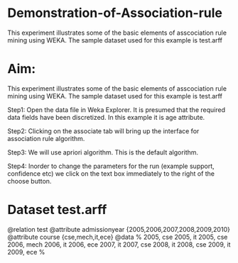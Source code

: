 # Demonstration-of-Association-rule
This experiment illustrates some of the basic elements of asscociation rule mining using WEKA. The sample dataset used for this example is test.arff

<H1>Aim: </H1>
This experiment illustrates some of the basic elements of asscociation rule mining
using WEKA. The sample dataset used for this example is test.arff

Step1: Open the data file in Weka Explorer. It is presumed that the required data fields have
been discretized. In this example it is age attribute.

Step2: Clicking on the associate tab will bring up the interface for association rule algorithm.

Step3: We will use apriori algorithm. This is the default algorithm.

Step4: Inorder to change the parameters for the run (example support, confidence etc) we
click on the text box immediately to the right of the choose button.

<H1>Dataset test.arff</H1>

@relation test
@attribute admissionyear {2005,2006,2007,2008,2009,2010}
@attribute course {cse,mech,it,ece}
@data
%
2005, cse
2005, it
2005, cse
2006, mech
2006, it
2006, ece
2007, it
2007, cse
2008, it
2008, cse
2009, it
2009, ece
%
